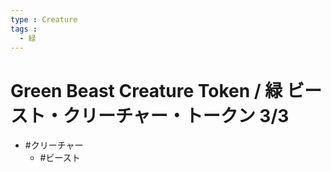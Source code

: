```yaml
---
type : Creature
tags : 
  - 緑
---
```


# Green Beast Creature Token / 緑 ビースト・クリーチャー・トークン 3/3

* #クリーチャー
  * #ビースト

